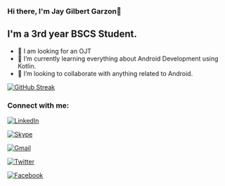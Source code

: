 ### Hi there, I'm Jay Gilbert Garzon👋 

## I'm a 3rd year BSCS Student.
- 🔭 I am looking for an OJT
- 🌱 I’m currently learning everything about Android Development using Kotlin.
- 👯 I’m looking to collaborate with anything related to Android.


[![GitHub Streak](https://github-readme-streak-stats.herokuapp.com/?user=Fangzsx)](https://git.io/streak-stats)

### Connect with me:
[![LinkedIn](https://img.shields.io/badge/LINKEDIN-Jay%20Garzon-blue.svg?&style=for-the-badge&logo=linkedin)](https://www.linkedin.com/in/jay-gilbert-garzon/)

[![Skype](https://img.shields.io/badge/SKYPE-Jay%20Gilbert%20Garzon-blue.svg?&style=for-the-badge&logo=skype)](https://join.skype.com/invite/u8RzfjabQoD4)

[![Gmail](https://img.shields.io/badge/GMAIL-Jay%20Garzon-red.svg?&style=for-the-badge&logo=gmail)](https://mail.google.com/mail/u/0/?fs=1&to=jygrzn@gmail.com&tf=cm)

[![Twitter](https://img.shields.io/badge/TWITTER-Jay%20Gilbert%20Garzon-blue.svg?&style=for-the-badge&logo=twitter)](https://twitter.com/JayGarzon1995)

[![Facebook](https://img.shields.io/badge/facebook-Jay%20Garzon-blue.svg?&style=for-the-badge&logo=facebook)](https://www.facebook.com/jygrzn)






